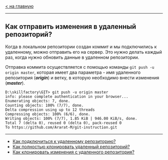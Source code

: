 [< на главную](./readme.md)

---

## Как отправить изменения в удаленный репозиторий?

Когда в локальном репозитории создан коммит и мы подключились к удаленному, можно отправить его на сервер. Это нужно делать каждый раз, когда нужно обновить данные в удаленном репозитории.

Отправка коммита осуществляется с помощью команды `git push -u origin master`, которая имеет два параметра - имя удаленного репозитория (***origin***) и ветку, в которую необходимо внести изменения (***master***).

```
D:\skillfactory\GIT> git push -u origin master
info: please complete authentication in your browser...
Enumerating objects: 7, done.
Counting objects: 100% (7/7), done.
Delta compression using up to 12 threads
Compressing objects: 100% (6/6), done.
Writing objects: 100% (7/7), 1.85 KiB | 946.00 KiB/s, done.
Total 7 (delta 0), reused 0 (delta 0), pack-reused 0
To https://github.com/Ararat-M/git-instruction.git
```

---
* [Как подключиться к удаленному репозиторию?](./rr-connection.md)
* [Как полностью клонировать удаленный репозиторий?](./rr-clone.md)
* [Как клонировать изменения с удаленного репозитория?](./rr-pull.md)